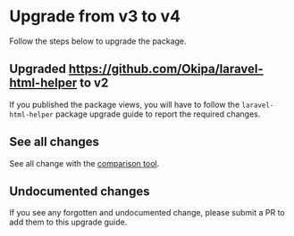 # Upgrade from v3 to v4

Follow the steps below to upgrade the package.

## Upgraded https://github.com/Okipa/laravel-html-helper to v2

If you published the package views, you will have to follow the `laravel-html-helper` package upgrade guide to report the required changes.

## See all changes

See all change with the [comparison tool](https://github.com/Okipa/laravel-table/compare/3.0.0...4.0.0).

## Undocumented changes

If you see any forgotten and undocumented change, please submit a PR to add them to this upgrade guide.

